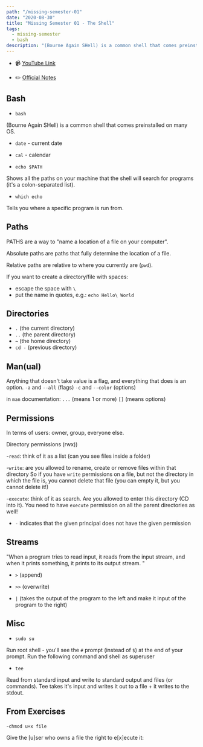 ```yaml
---
path: "/missing-semester-01"
date: "2020-08-30"
title: "Missing Semester 01 - The Shell"
tags:
  - missing-semester
  - bash
description: "(Bourne Again SHell) is a common shell that comes preinstalled on many OS."
---
```


- 📹 [YouTube Link](https://www.youtube.com/watch?v=Z56Jmr9Z34Q&list=PLyzOVJj3bHQuloKGG59rS43e29ro7I57J)

- ✏️ [Official Notes](https://missing.csail.mit.edu/2020/course-shell/)

## Bash

- `bash`

(Bourne Again SHell) is a common shell that comes preinstalled on many OS.

- `date` - current date
- `cal` - calendar

- `echo $PATH`

Shows all the paths on your machine that the shell will search for programs (it's a colon-separated list).

- `which echo`

Tells you where a specific program is run from.

## Paths

PATHS are a way to "name a location of a file on your computer".

Absolute paths are paths that fully determine the location of a file.

Relative paths are relative to where you currently are (`pwd`).

If you want to create a directory/file with spaces:

- escape the space with `\`
- put the name in quotes, e.g.: `echo Hello\ World`

## Directories

- `.` (the current directory)
- `..` (the parent directory)
- `~` (the home directory)
- `cd -` (previous directory)

## Man(ual)

Anything that doesn't take value is a flag, and everything that does is an option.
`-a` and `--all` (flags)
`-c` and `--color` (options)

in `man` documentation:
`...` (means 1 or more)
`[]` (means options)

## Permissions

In terms of users: owner, group, everyone else.

Directory permissions (rwx))

-`read`: think of it as a list (can you see files inside a folder)

-`write`: are you allowed to rename, create or remove files within that directory
So if you have `write` permissions on a file, but not the directory in which the file is, you cannot delete that file (you can empty it, but you cannot delete it!)

-`execute`: think of it as search. Are you allowed to enter this directory (CD into it). You need to have `execute` permission on all the parent directories as well!

- `-` indicates that the given principal does not have the given permission

## Streams

"When a program tries to read input, it reads from the input stream, and when it prints something, it prints to its output stream. "

- `>` (append)

- `>>` (overwrite)

- `|` (takes the output of the program to the left and make it input of the program to the right)

## Misc

- `sudo su`

Run root shell - you'll see the `#` prompt (instead of `$`) at the end of your prompt.
Run the following command and shell as superuser

- `tee`

Read from standard input and write to standard output and files (or commands). Tee takes it's input and writes it out to a file + it writes to the stdout.

## From Exercises

-`chmod u+x file`

Give the [u]ser who owns a file the right to e[x]ecute it:
